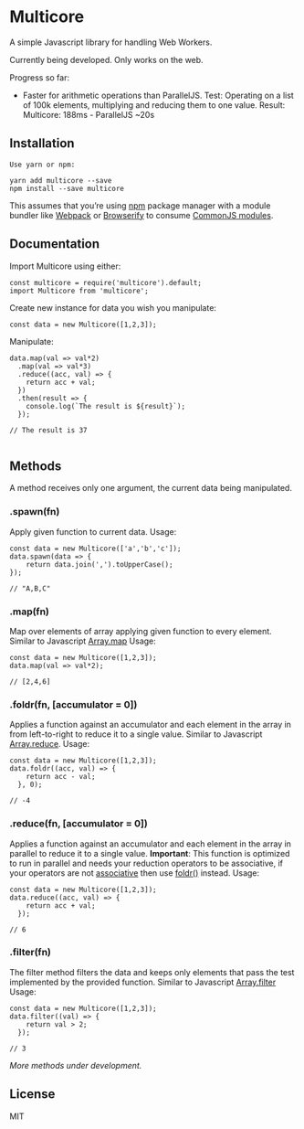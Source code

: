 Multicore
=========================

A simple Javascript library for handling Web Workers.

Currently being developed. Only works on the web.

Progress so far: 
- Faster for arithmetic operations than ParallelJS.
Test: Operating on a list of 100k elements, multiplying and reducing them to one value. 
Result: Multicore: 188ms - ParallelJS ~20s

## Installation

```
Use yarn or npm:

yarn add multicore --save
npm install --save multicore
```

This assumes that you’re using [npm](http://npmjs.com/) package manager with a module bundler like [Webpack](https://webpack.js.org/) or [Browserify](http://browserify.org/) to consume [CommonJS modules](http://webpack.github.io/docs/commonjs.html).

## Documentation

Import Multicore using either:

```
const multicore = require('multicore').default;
import Multicore from 'multicore';
```

Create new instance for data you wish you manipulate:

```
const data = new Multicore([1,2,3]);
```

Manipulate:

```
data.map(val => val*2)
  .map(val => val*3)
  .reduce((acc, val) => {
    return acc + val;
  })
  .then(result => {
    console.log(`The result is ${result}`);
  });

// The result is 37
  
```

## Methods
A method receives only one argument, the current data being manipulated.

### .spawn(fn)
Apply given function to current data. Usage:

```
const data = new Multicore(['a','b','c']);
data.spawn(data => {
    return data.join(',').toUpperCase();
});

// "A,B,C"
```

### .map(fn)
Map over elements of array applying given function to every element. Similar to Javascript [Array.map](https://developer.mozilla.org/en-US/docs/Web/JavaScript/Reference/Global_Objects/Array/map) Usage:

```
const data = new Multicore([1,2,3]);
data.map(val => val*2);

// [2,4,6]
```

### .foldr(fn, [accumulator = 0])
Applies a function against an accumulator and each element in the array in from left-to-right to reduce it to a single value. Similar to Javascript [Array.reduce](https://developer.mozilla.org/en-US/docs/Web/JavaScript/Reference/Global_Objects/Array/Reduce). Usage: 

```
const data = new Multicore([1,2,3]);
data.foldr((acc, val) => {
    return acc - val;
  }, 0);

// -4
```

### .reduce(fn, [accumulator = 0])
Applies a function against an accumulator and each element in the array in parallel to reduce it to a single value. **Important**: This function is optimized to run in parallel and needs your reduction operators to be associative, if your operators are not [associative](http://www.computerhope.com/jargon/a/assooper.htm) then use [foldr()](#foldrfn-accumulator) instead. Usage: 

```
const data = new Multicore([1,2,3]);
data.reduce((acc, val) => {
    return acc + val;
  });

// 6
```

### .filter(fn)
The filter method filters the data and keeps only elements that pass the test implemented by the provided function. Similar to Javascript [Array.filter](https://developer.mozilla.org/en-US/docs/Web/JavaScript/Reference/Global_Objects/Array/filter) Usage: 

```
const data = new Multicore([1,2,3]);
data.filter((val) => {
    return val > 2;
  });

// 3
```

*More methods under development.*

## License

MIT

